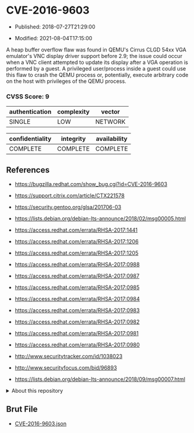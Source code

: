 # CVE-2016-9603

- Published: 2018-07-27T21:29:00

- Modified: 2021-08-04T17:15:00

A heap buffer overflow flaw was found in QEMU's Cirrus CLGD 54xx VGA emulator's VNC display driver support before 2.9; the issue could occur when a VNC client attempted to update its display after a VGA operation is performed by a guest. A privileged user/process inside a guest could use this flaw to crash the QEMU process or, potentially, execute arbitrary code on the host with privileges of the QEMU process.

### CVSS Score: **9**

| authentication | complexity | vector |
| --- | --- | --- |
| SINGLE | LOW | NETWORK |

| confidentiality | integrity | availability |
| --- | --- | --- |
| COMPLETE | COMPLETE | COMPLETE |

## References

* https://bugzilla.redhat.com/show_bug.cgi?id=CVE-2016-9603

* https://support.citrix.com/article/CTX221578

* https://security.gentoo.org/glsa/201706-03

* https://lists.debian.org/debian-lts-announce/2018/02/msg00005.html

* https://access.redhat.com/errata/RHSA-2017:1441

* https://access.redhat.com/errata/RHSA-2017:1206

* https://access.redhat.com/errata/RHSA-2017:1205

* https://access.redhat.com/errata/RHSA-2017:0988

* https://access.redhat.com/errata/RHSA-2017:0987

* https://access.redhat.com/errata/RHSA-2017:0985

* https://access.redhat.com/errata/RHSA-2017:0984

* https://access.redhat.com/errata/RHSA-2017:0983

* https://access.redhat.com/errata/RHSA-2017:0982

* https://access.redhat.com/errata/RHSA-2017:0981

* https://access.redhat.com/errata/RHSA-2017:0980

* http://www.securitytracker.com/id/1038023

* http://www.securityfocus.com/bid/96893

* https://lists.debian.org/debian-lts-announce/2018/09/msg00007.html

<details>
<summary>About this repository</summary> 

  This repository is part of the project [Live Hack CVE](https://github.com/Live-Hack-CVE). Main website can be found [www.live-hack.org](https://www.live-hack.org) 
  
  Made by [Sn0wAlice](https://github.com/Sn0wAlice) for the people that care about security and need to have a feed of the latest CVEs. Hope you enjoy it, don't forget to star the repo and follow me on [Twitter](https://twitter.com/Sn0wAlice) and [Github](https://github.com/Sn0wAlice). And that is my [personnal website](https://www.alice-snow.me/)

  - [Home Page](https://github.com/Live-Hack-CVE)
  - [Framework](https://github.com/Live-Hack-CVE/cve-framework)
  - [CVE database](https://github.com/Live-Hack-CVE/full_database)
  - [Changelog](https://github.com/Live-Hack-CVE/Changelog)
</details>

## Brut File

* [CVE-2016-9603.json](https://raw.githubusercontent.com/Live-Hack-CVE/full_database/main/cves/2016/CVE-2016-9603.json)

